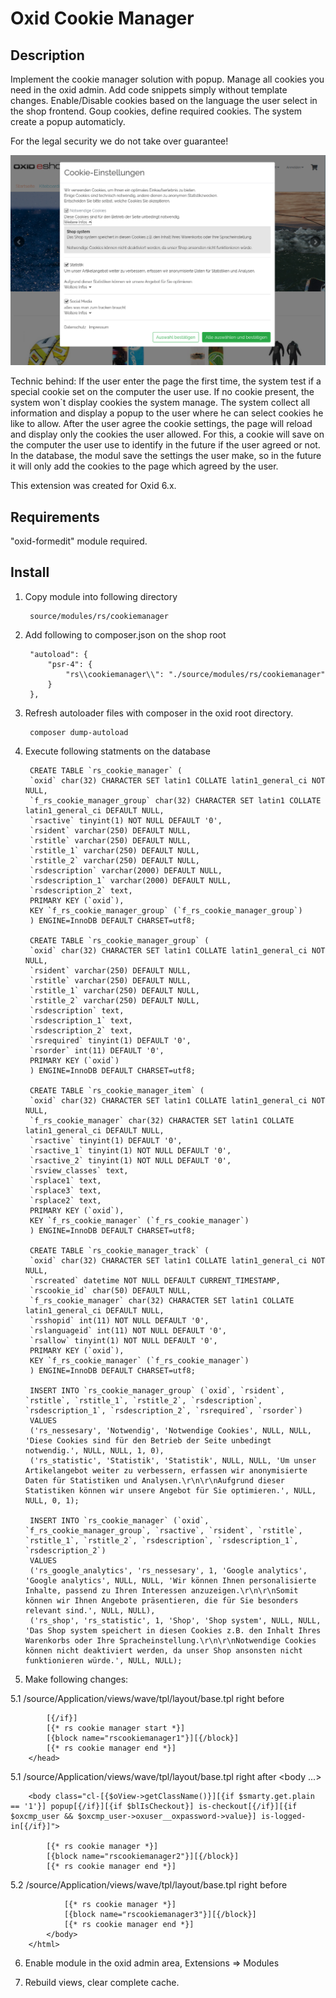# Oxid Cookie Manager

## Description

Implement the cookie manager solution with popup.
Manage all cookies you need in the oxid admin. Add code snippets simply without template changes.
Enable/Disable cookies based on the language the user select in the shop frontend.
Goup cookies, define required cookies. The system create a popup automaticly.

For the legal security we do not take over guarantee!

![](shop1.png)

Technic behind:
If the user enter the page the first time, the system test if a special cookie set on the computer 
the user use. If no cookie present, the system won`t display cookies the system manage. The system collect
all information and display a popup to the user where he can select cookies he like to allow. After the user
agree the cookie settings, the page will reload and display only the cookies the user allowed. For this, a cookie
will save on the computer the user use to identify in the future if the user agreed or not. In the database, 
the modul save the settings the user make, so in the future it will only add the cookies to the page which 
agreed by the user.

This extension was created for Oxid 6.x.

## Requirements

"oxid-formedit" module required.

## Install

1. Copy module into following directory
        
        source/modules/rs/cookiemanager
        
2. Add following to composer.json on the shop root

        "autoload": {
            "psr-4": {
                "rs\\cookiemanager\\": "./source/modules/rs/cookiemanager"
            }
        },
    
3. Refresh autoloader files with composer in the oxid root directory.

        composer dump-autoload

4. Execute following statments on the database

        CREATE TABLE `rs_cookie_manager` (
        `oxid` char(32) CHARACTER SET latin1 COLLATE latin1_general_ci NOT NULL,
        `f_rs_cookie_manager_group` char(32) CHARACTER SET latin1 COLLATE latin1_general_ci DEFAULT NULL,
        `rsactive` tinyint(1) NOT NULL DEFAULT '0',
        `rsident` varchar(250) DEFAULT NULL,
        `rstitle` varchar(250) DEFAULT NULL,
        `rstitle_1` varchar(250) DEFAULT NULL,
        `rstitle_2` varchar(250) DEFAULT NULL,
        `rsdescription` varchar(2000) DEFAULT NULL,
        `rsdescription_1` varchar(2000) DEFAULT NULL,
        `rsdescription_2` text,
        PRIMARY KEY (`oxid`),
        KEY `f_rs_cookie_manager_group` (`f_rs_cookie_manager_group`)
        ) ENGINE=InnoDB DEFAULT CHARSET=utf8;

        CREATE TABLE `rs_cookie_manager_group` (
        `oxid` char(32) CHARACTER SET latin1 COLLATE latin1_general_ci NOT NULL,
        `rsident` varchar(250) DEFAULT NULL,
        `rstitle` varchar(250) DEFAULT NULL,
        `rstitle_1` varchar(250) DEFAULT NULL,
        `rstitle_2` varchar(250) DEFAULT NULL,
        `rsdescription` text,
        `rsdescription_1` text,
        `rsdescription_2` text,
        `rsrequired` tinyint(1) DEFAULT '0',
        `rsorder` int(11) DEFAULT '0',
        PRIMARY KEY (`oxid`)
        ) ENGINE=InnoDB DEFAULT CHARSET=utf8;

        CREATE TABLE `rs_cookie_manager_item` (
        `oxid` char(32) CHARACTER SET latin1 COLLATE latin1_general_ci NOT NULL,
        `f_rs_cookie_manager` char(32) CHARACTER SET latin1 COLLATE latin1_general_ci DEFAULT NULL,
        `rsactive` tinyint(1) DEFAULT '0',
        `rsactive_1` tinyint(1) NOT NULL DEFAULT '0',
        `rsactive_2` tinyint(1) NOT NULL DEFAULT '0',
        `rsview_classes` text,
        `rsplace1` text,
        `rsplace3` text,
        `rsplace2` text,
        PRIMARY KEY (`oxid`),
        KEY `f_rs_cookie_manager` (`f_rs_cookie_manager`)
        ) ENGINE=InnoDB DEFAULT CHARSET=utf8;

        CREATE TABLE `rs_cookie_manager_track` (
        `oxid` char(32) CHARACTER SET latin1 COLLATE latin1_general_ci NOT NULL,
        `rscreated` datetime NOT NULL DEFAULT CURRENT_TIMESTAMP,
        `rscookie_id` char(50) DEFAULT NULL,
        `f_rs_cookie_manager` char(32) CHARACTER SET latin1 COLLATE latin1_general_ci DEFAULT NULL,
        `rsshopid` int(11) NOT NULL DEFAULT '0',
        `rslanguageid` int(11) NOT NULL DEFAULT '0',
        `rsallow` tinyint(1) NOT NULL DEFAULT '0',
        PRIMARY KEY (`oxid`),
        KEY `f_rs_cookie_manager` (`f_rs_cookie_manager`)
        ) ENGINE=InnoDB DEFAULT CHARSET=utf8;

        INSERT INTO `rs_cookie_manager_group` (`oxid`, `rsident`, `rstitle`, `rstitle_1`, `rstitle_2`, `rsdescription`, `rsdescription_1`, `rsdescription_2`, `rsrequired`, `rsorder`) 
        VALUES
        ('rs_nessesary', 'Notwendig', 'Notwendige Cookies', NULL, NULL, 'Diese Cookies sind für den Betrieb der Seite unbedingt notwendig.', NULL, NULL, 1, 0),
        ('rs_statistic', 'Statistik', 'Statistik', NULL, NULL, 'Um unser Artikelangebot weiter zu verbessern, erfassen wir anonymisierte Daten für Statistiken und Analysen.\r\n\r\nAufgrund dieser Statistiken können wir unsere Angebot für Sie optimieren.', NULL, NULL, 0, 1);

        INSERT INTO `rs_cookie_manager` (`oxid`, `f_rs_cookie_manager_group`, `rsactive`, `rsident`, `rstitle`, `rstitle_1`, `rstitle_2`, `rsdescription`, `rsdescription_1`, `rsdescription_2`) 
        VALUES
        ('rs_google_analytics', 'rs_nessesary', 1, 'Google analytics', 'Google analytics', NULL, NULL, 'Wir können Ihnen personalisierte Inhalte, passend zu Ihren Interessen anzuzeigen.\r\n\r\nSomit können wir Ihnen Angebote präsentieren, die für Sie besonders relevant sind.', NULL, NULL),
        ('rs_shop', 'rs_statistic', 1, 'Shop', 'Shop system', NULL, NULL, 'Das Shop system speichert in diesen Cookies z.B. den Inhalt Ihres Warenkorbs oder Ihre Spracheinstellung.\r\n\r\nNotwendige Cookies können nicht deaktiviert werden, da unser Shop ansonsten nicht funktionieren würde.', NULL, NULL);
        
5. Make following changes:

5.1 /source/Application/views/wave/tpl/layout/base.tpl right before </head>

            [{/if}]
            [{* rs cookie manager start *}]
            [{block name="rscookiemanager1"}][{/block}]
            [{* rs cookie manager end *}]
        </head>

5.1 /source/Application/views/wave/tpl/layout/base.tpl right after <body ...>

        <body class="cl-[{$oView->getClassName()}][{if $smarty.get.plain == '1'}] popup[{/if}][{if $blIsCheckout}] is-checkout[{/if}][{if $oxcmp_user && $oxcmp_user->oxuser__oxpassword->value}] is-logged-in[{/if}]">

            [{* rs cookie manager *}]
            [{block name="rscookiemanager2"}][{/block}]
            [{* rs cookie manager end *}]

5.2 /source/Application/views/wave/tpl/layout/base.tpl right before </body>
    
                [{* rs cookie manager *}]
                [{block name="rscookiemanager3"}][{/block}]
                [{* rs cookie manager end *}]
            </body>
        </html>

6. Enable module in the oxid admin area, Extensions => Modules

7. Rebuild views, clear complete cache.